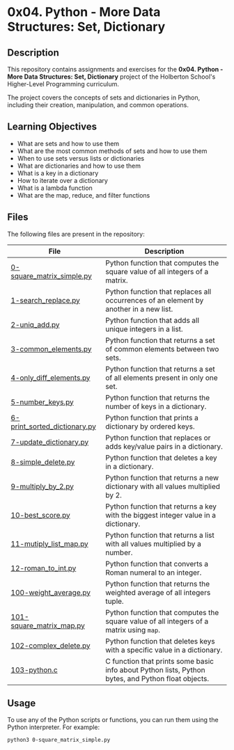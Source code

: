 # 0x04. Python - More Data Structures: Set, Dictionary

## Description

This repository contains assignments and exercises for the **0x04. Python - More Data Structures: Set, Dictionary** project of the Holberton School's Higher-Level Programming curriculum.

The project covers the concepts of sets and dictionaries in Python, including their creation, manipulation, and common operations.

## Learning Objectives

- What are sets and how to use them
- What are the most common methods of sets and how to use them
- When to use sets versus lists or dictionaries
- What are dictionaries and how to use them
- What is a key in a dictionary
- How to iterate over a dictionary
- What is a lambda function
- What are the map, reduce, and filter functions

## Files

The following files are present in the repository:

| File                                                           | Description                                                                                        |
| -------------------------------------------------------------- | -------------------------------------------------------------------------------------------------- |
| [0-square_matrix_simple.py](./0-square_matrix_simple.py)       | Python function that computes the square value of all integers of a matrix.                        |
| [1-search_replace.py](./1-search_replace.py)                   | Python function that replaces all occurrences of an element by another in a new list.              |
| [2-uniq_add.py](./2-uniq_add.py)                               | Python function that adds all unique integers in a list.                                           |
| [3-common_elements.py](./3-common_elements.py)                 | Python function that returns a set of common elements between two sets.                            |
| [4-only_diff_elements.py](./4-only_diff_elements.py)           | Python function that returns a set of all elements present in only one set.                        |
| [5-number_keys.py](./5-number_keys.py)                         | Python function that returns the number of keys in a dictionary.                                   |
| [6-print_sorted_dictionary.py](./6-print_sorted_dictionary.py) | Python function that prints a dictionary by ordered keys.                                          |
| [7-update_dictionary.py](./7-update_dictionary.py)             | Python function that replaces or adds key/value pairs in a dictionary.                             |
| [8-simple_delete.py](./8-simple_delete.py)                     | Python function that deletes a key in a dictionary.                                                |
| [9-multiply_by_2.py](./9-multiply_by_2.py)                     | Python function that returns a new dictionary with all values multiplied by 2.                     |
| [10-best_score.py](./10-best_score.py)                         | Python function that returns a key with the biggest integer value in a dictionary.                 |
| [11-mutiply_list_map.py](./11-mutiply_list_map.py)             | Python function that returns a list with all values multiplied by a number.                        |
| [12-roman_to_int.py](./12-roman_to_int.py)                     | Python function that converts a Roman numeral to an integer.                                       |
| [100-weight_average.py](./100-weight_average.py)               | Python function that returns the weighted average of all integers tuple.                           |
| [101-square_matrix_map.py](./101-square_matrix_map.py)         | Python function that computes the square value of all integers of a matrix using `map`.            |
| [102-complex_delete.py](./102-complex_delete.py)               | Python function that deletes keys with a specific value in a dictionary.                           |
| [103-python.c](./103-python.c)                                 | C function that prints some basic info about Python lists, Python bytes, and Python float objects. |

## Usage

To use any of the Python scripts or functions, you can run them using the Python interpreter. For example:

```bash
python3 0-square_matrix_simple.py
```